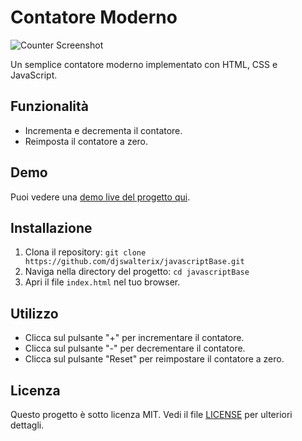 # Contatore Moderno
![Counter Screenshot](/assets/img/screenshotContatore.png)

Un semplice contatore moderno implementato con HTML, CSS e JavaScript.

## Funzionalità
- Incrementa e decrementa il contatore.
- Reimposta il contatore a zero.

## Demo
Puoi vedere una [demo live del progetto qui](https://flourishing-strudel-0df55f.netlify.app/).

## Installazione
1. Clona il repository: `git clone https://github.com/djswalterix/javascriptBase.git`
2. Naviga nella directory del progetto: `cd javascriptBase`
3. Apri il file `index.html` nel tuo browser.

## Utilizzo
- Clicca sul pulsante "+" per incrementare il contatore.
- Clicca sul pulsante "-" per decrementare il contatore.
- Clicca sul pulsante "Reset" per reimpostare il contatore a zero.

## Licenza
Questo progetto è sotto licenza MIT. Vedi il file [LICENSE](LICENSE) per ulteriori dettagli.
